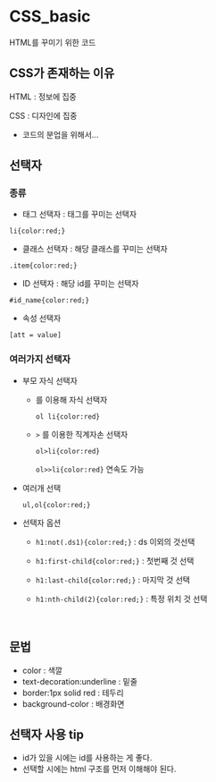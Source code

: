 # CSS_basic

HTML를 꾸미기 위한 코드



## CSS가 존재하는 이유

HTML : 정보에 집중

CSS : 디자인에 집중

- 코드의 분업을 위해서...




## 선택자

### 종류

- 태그 선택자 : 태그를 꾸미는 선택자

`li{color:red;}`

- 클래스 선택자 : 해당 클래스를 꾸미는 선택자

`.item{color:red;}`

- ID 선택자 : 해당 id를 꾸미는 선택자

`#id_name{color:red;}`

- 속성 선택자 

`[att = value]`



### 여러가지 선택자

- 부모 자식 선택자

  - 를 이용해 자식 선택자 

    `ol li{color:red}`

  - `>` 를 이용한 직계자손 선택자

    `ol>li{color:red}`

    `ol>>li{color:red}` 연속도 가능



- 여러개 선택

  `ul,ol{color:red;}`



- 선택자 옵션

  - `h1:not(.ds1){color:red;}` : ds 이외의 것선택

  - `h1:first-child{color:red;}` : 첫번째 것 선택

  - `h1:last-child{color:red;}` : 마지막 것 선택

  - `h1:nth-child(2){color:red;}` : 특정 위치 것 선택

    ​

## 문법

- color : 색깔
- text-decoration:underline : 밑줄
- border:1px solid red : 테두리
- background-color : 배경화면



## 선택자 사용 tip

- id가 있을 시에는 id를 사용하는 게 좋다.
- 선택할 시에는 html 구조를 먼저 이해해야 된다.